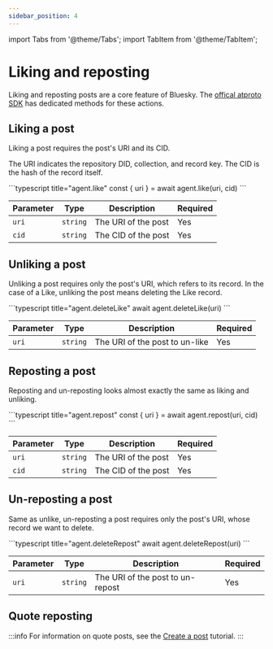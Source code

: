 ```yaml
---
sidebar_position: 4
---
```


import Tabs from '@theme/Tabs';
import TabItem from '@theme/TabItem';

# Liking and reposting

Liking and reposting posts are a core feature of Bluesky. The [offical atproto SDK](https://www.npmjs.com/package/@atproto/api) has dedicated methods for these actions.

## Liking a post

Liking a post requires the post's URI and its CID.

The URI indicates the repository DID, collection, and record key. The CID is the hash of the record itself.

<Tabs groupId="sdk">
  <TabItem value="ts" label="Typescript">
    ```typescript title="agent.like"
      const { uri } = await agent.like(uri, cid)
    ```
  </TabItem>
</Tabs>

| Parameter | Type     | Description         | Required |
| --------- | -------- | ------------------- | -------- |
| `uri`     | `string` | The URI of the post | Yes      |
| `cid`     | `string` | The CID of the post | Yes      |

## Unliking a post

Unliking a post requires only the post's URI, which refers to its record.
In the case of a Like, unliking the post means deleting the Like record.

<Tabs groupId="sdk">
  <TabItem value="ts" label="Typescript">
    ```typescript title="agent.deleteLike"
      await agent.deleteLike(uri)
    ```
  </TabItem>
</Tabs>

| Parameter | Type     | Description                    | Required |
| --------- | -------- | ------------------------------ | -------- |
| `uri`     | `string` | The URI of the post to un-like | Yes      |

## Reposting a post

Reposting and un-reposting looks almost exactly the same as liking and
unliking.

<Tabs groupId="sdk">
  <TabItem value="ts" label="Typescript">
    ```typescript title="agent.repost"
      const { uri } = await agent.repost(uri, cid)
    ```
  </TabItem>
</Tabs>

| Parameter | Type     | Description         | Required |
| --------- | -------- | ------------------- | -------- |
| `uri`     | `string` | The URI of the post | Yes      |
| `cid`     | `string` | The CID of the post | Yes      |

## Un-reposting a post

Same as unlike, un-reposting a post requires only the post's URI, whose record
we want to delete.

<Tabs groupId="sdk">
  <TabItem value="ts" label="Typescript">
    ```typescript title="agent.deleteRepost"
      await agent.deleteRepost(uri)
    ```
  </TabItem>
</Tabs>

| Parameter | Type     | Description                      | Required |
| --------- | -------- | -------------------------------- | -------- |
| `uri`     | `string` | The URI of the post to un-repost | Yes      |

## Quote reposting

:::info
For information on quote posts, see the [Create a
post](/docs/tutorials/creating-a-post#quote-posts) tutorial.
:::
